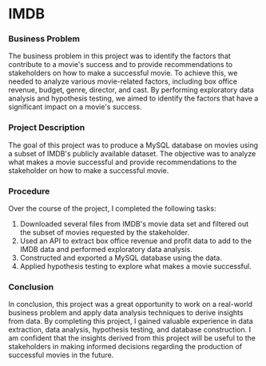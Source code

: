 # IMDB 
 
 ### Business Problem

The business problem in this project was to identify the factors that contribute to a movie's success and to provide recommendations to stakeholders on how to make a successful movie. To achieve this, we needed to analyze various movie-related factors, including box office revenue, budget, genre, director, and cast. By performing exploratory data analysis and hypothesis testing, we aimed to identify the factors that have a significant impact on a movie's success.

### Project Description

The goal of this project was to produce a MySQL database on movies using a subset of IMDB's publicly available dataset. The objective was to analyze what makes a movie successful and provide recommendations to the stakeholder on how to make a successful movie.

### Procedure

Over the course of the project, I completed the following tasks:

1. Downloaded several files from IMDB's movie data set and filtered out the subset of movies requested by the stakeholder.
2. Used an API to extract box office revenue and profit data to add to the IMDB data and performed exploratory data analysis.
3. Constructed and exported a MySQL database using the data.
4. Applied hypothesis testing to explore what makes a movie successful.

### Conclusion

In conclusion, this project was a great opportunity to work on a real-world business problem and apply data analysis techniques to derive insights from data. By completing this project, I gained valuable experience in data extraction, data analysis, hypothesis testing, and database construction. I am confident that the insights derived from this project will be useful to the stakeholders in making informed decisions regarding the production of successful movies in the future.
